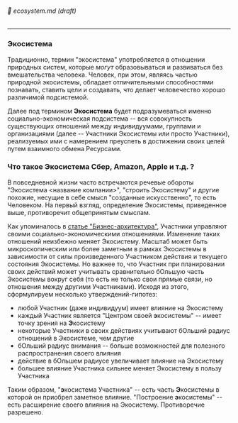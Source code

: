 ###### :orange_book: ecosystem.md (draft)

---

### Экосистема

Традиционно, термин "экосистема" употребляется в отношении природных систем, которые *могут* образовываться и развиваться без вмешательства человека. Человек, при этом, являясь частью природной экосистемы, обладает отличительными способностями познавать, ставить цели и создавать, что делает человечество хорошо различимой подсистемой.

Далее под термином **Экосистема** будет подразумеваться именно социально-экономическая подсистема -- вся совокупность существующих отношений между индивидуумами, группами и организациями (далее -- Участники Экосистемы или просто Участники), реализуемых ими с намерением преуспеть в достижении своих целей путем взаимного обмена Ресурсами.

### Что такое Экосистема Сбер, Amazon, Apple и т.д. ?

В повседневной жизни часто встречаются речевые обороты "Экосистема <название компании>", "строить Экосистему" и другие похожие, несущие в себе смысл "созданные искусственно", то есть Человеком. На первый взгляд, определение Экосистемы, приведенное выше, противоречит общепринятым смыслам.

Как упоминалось в [статье "Бизнес-архитектура"](/docs/ba_entry), Участники управляют своими социально-экономическими отношениями. Изменение таких отношений неизбежно меняет Экосистему. Масштаб может быть микроскопическим или более заметным в рамках Экосистемы в зависимости от силы произведенного Участником действия и текущего состояния Экосистемы. Но важнее то, что Участник при планировании своих действий может учитывать сравнительно бОльшую часть Экосистемы вокруг себя (то есть не только свои прямые связи, но отношения между другими Участниками). Исходя из этого, сформулируем несколько утверждений-гипотез:

* любой Участник (даже индивидуум) имеет влияние на Экосистему
* каждый Участник является "Центром своей **э**косистемы" -- имеет точку зрения на **Э**косистему
* некоторые Участники в своих действиях учитывают бОльший радиус отношений в Экосистеме, чем другие
* бОльший радиус внимания -- больше возможностей для полезного распространения своего влияния
* действие в бОльшем радиусе увеличивает влияние на Экосистему
* большее влияние Участника сильнее меняет Экосистему в пользу Участника

Таким образом, "**э**косистема Участника" -- есть часть **Э**косистемы в которой он приобрел заметное влияние. "Построение **э**косистемы" -- есть расширение своего влияния на Экосистему. Противоречие разрешено.



